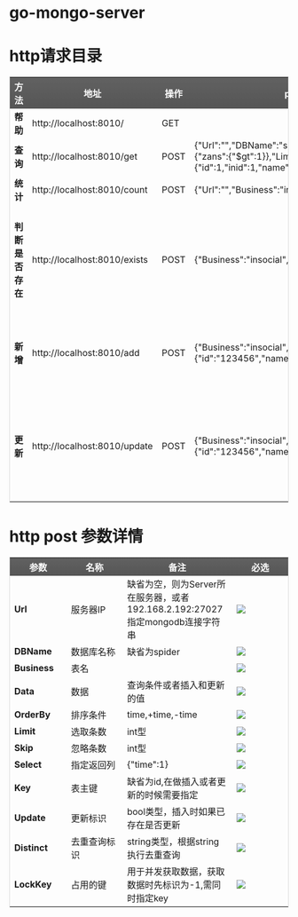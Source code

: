 # go-mongo-server

<!DOCTYPE html><html lang="en"><head><meta charset="UTF-8"><title>API文档</title><style type="text/css">table{border:1px solid #dbdbdb}th{background:-webkit-gradient(linear,0 0,0 100%,from(#616161),to(#555))}th b{color:#fff}</style></head><body><h1>http请求目录</h1><table class="t2"><tbody><tr><th width="110"><b>方法</b></th><th width="200"><b>地址</b></th><th width="60"><b>操作</b></th><th width="300"><b>post body示例</b></th><th width="180"><b>备注</b></th></tr><tr><td><b>帮助</b></td><td>http://localhost:8010/</td><td>GET</td><td></td><td></td></tr><tr><td><b>查询</b></td><td>http://localhost:8010/get</td><td>POST</td><td>{"Url":"","DBName":"spider","Business":"insocial","Data":{"zans":{"$gt":1}},"Limit":1,"Skip":1,"Select":{"id":1,"inid":1,"name":1}}</td><td></td></tr><tr><td><b>统计</b></td><td>http://localhost:8010/count</td><td>POST</td><td>{"Url":"","Business":"insocial","Data":{"zans":{"$gt":1}}</td><td></td></tr><tr><td><b>判断是否存在</b></td><td>http://localhost:8010/exists</td><td>POST</td><td>{"Business":"insocial","Data":{"id":"123456"},"Key":"id"}</td><td>需指定主键key，否则默认为key为id</td></tr><tr><td><b>新增</b></td><td>http://localhost:8010/add</td><td>POST</td><td>{"Business":"insocial","Data":{"id":"123456","name":"123123"},"Key":"id"}</td><td>Data值可以为map或者[]map</td></tr><tr><td><b>更新</b></td><td>http://localhost:8010/update</td><td>POST</td><td>{"Business":"insocial","Data":{"id":"123456","name":"123123"},"Key":"id"}</td><td>需指定主键key，否则默认为key为id</td></tr></tbody></table><h1>http post 参数详情</h1><table class="t2"><tbody><tr><th width="110"><b>参数</b></th><th width="195"><b>名称</b></th><th width="195"><b>备注</b></th><th width="195"><b>必选</b></th></tr><tr><td><b>Url</b></td><td>服务器IP</td><td>缺省为空，则为Server所在服务器，或者192.168.2.192:27027指定mongodb连接字符串</td><td><img src="http://qzonestyle.gtimg.cn/qzone/vas/opensns/res/img/FusionAPI_2.JPG"></td></tr><tr><td><b>DBName</b></td><td>数据库名称</td><td>缺省为spider</td><td><img src="http://qzonestyle.gtimg.cn/qzone/vas/opensns/res/img/FusionAPI_2.JPG"></td></tr><tr><td><b>Business</b></td><td>表名</td><td></td><td><img src="http://qzonestyle.gtimg.cn/qzone/vas/opensns/res/img/API_legend_6.png"></td></tr><tr><td><b>Data</b></td><td>数据</td><td>查询条件或者插入和更新的值</td><td><img src="http://qzonestyle.gtimg.cn/qzone/vas/opensns/res/img/API_legend_6.png"></td></tr><tr><td><b>OrderBy</b></td><td>排序条件</td><td>time,+time,-time</td><td><img src="http://qzonestyle.gtimg.cn/qzone/vas/opensns/res/img/FusionAPI_2.JPG"></td></tr><tr><td><b>Limit</b></td><td>选取条数</td><td>int型</td><td><img src="http://qzonestyle.gtimg.cn/qzone/vas/opensns/res/img/FusionAPI_2.JPG"></td></tr><tr><td><b>Skip</b></td><td>忽略条数</td><td>int型</td><td><img src="http://qzonestyle.gtimg.cn/qzone/vas/opensns/res/img/FusionAPI_2.JPG"></td></tr><tr><td><b>Select</b></td><td>指定返回列</td><td>{"time":1}</td><td><img src="http://qzonestyle.gtimg.cn/qzone/vas/opensns/res/img/FusionAPI_2.JPG"></td></tr><tr><td><b>Key</b></td><td>表主键</td><td>缺省为id,在做插入或者更新的时候需要指定</td><td><img src="http://qzonestyle.gtimg.cn/qzone/vas/opensns/res/img/FusionAPI_2.JPG"></td></tr><tr><td><b>Update</b></td><td>更新标识</td><td>bool类型，插入时如果已存在是否更新</td><td><img src="http://qzonestyle.gtimg.cn/qzone/vas/opensns/res/img/FusionAPI_2.JPG"></td></tr><tr><td><b>Distinct</b></td><td>去重查询标识</td><td>string类型，根据string执行去重查询</td><td><img src="http://qzonestyle.gtimg.cn/qzone/vas/opensns/res/img/FusionAPI_2.JPG"></td></tr><tr><td><b>LockKey</b></td><td>占用的键</td><td>用于并发获取数据，获取数据时先标识为-1,需同时指定key</td><td><img src="http://qzonestyle.gtimg.cn/qzone/vas/opensns/res/img/FusionAPI_2.JPG"></td></tr></tbody></table></body></html>
